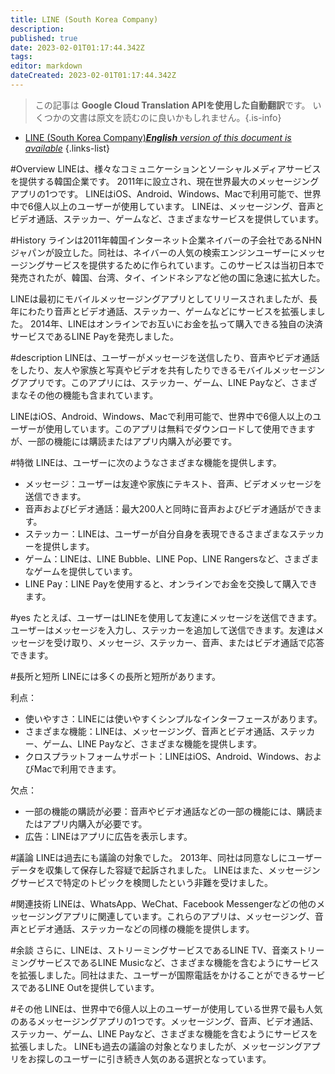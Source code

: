 ```yaml
---
title: LINE (South Korea Company)
description: 
published: true
date: 2023-02-01T01:17:44.342Z
tags: 
editor: markdown
dateCreated: 2023-02-01T01:17:44.342Z
---
```


> この記事は **Google Cloud Translation APIを使用した自動翻訳**です。
いくつかの文書は原文を読むのに良いかもしれません。{.is-info}

- [LINE (South Korea Company)***English** version of this document is available*](/en/Knowledge-base/Dictionary/line-south-korea-company)
{.links-list}


#Overview
LINEは、様々なコミュニケーションとソーシャルメディアサービスを提供する韓国企業です。 2011年に設立され、現在世界最大のメッセージングアプリの1つです。 LINEはiOS、Android、Windows、Macで利用可能で、世界中で6億人以上のユーザーが使用しています。 LINEは、メッセージング、音声とビデオ通話、ステッカー、ゲームなど、さまざまなサービスを提供しています。

#History
ラインは2011年韓国インターネット企業ネイバーの子会社であるNHNジャパンが設立した。同社は、ネイバーの人気の検索エンジンユーザーにメッセージングサービスを提供するために作られています。このサービスは当初日本で発売されたが、韓国、台湾、タイ、インドネシアなど他の国に急速に拡大した。

LINEは最初にモバイルメッセージングアプリとしてリリースされましたが、長年にわたり音声とビデオ通話、ステッカー、ゲームなどにサービスを拡張しました。 2014年、LINEはオンラインでお互いにお金を払って購入できる独自の決済サービスであるLINE Payを発売しました。

#description
LINEは、ユーザーがメッセージを送信したり、音声やビデオ通話をしたり、友人や家族と写真やビデオを共有したりできるモバイルメッセージングアプリです。このアプリには、ステッカー、ゲーム、LINE Payなど、さまざまなその他の機能も含まれています。

LINEはiOS、Android、Windows、Macで利用可能で、世界中で6億人以上のユーザーが使用しています。このアプリは無料でダウンロードして使用できますが、一部の機能には購読またはアプリ内購入が必要です。

#特徴
LINEは、ユーザーに次のようなさまざまな機能を提供します。

- メッセージ：ユーザーは友達や家族にテキスト、音声、ビデオメッセージを送信できます。
- 音声およびビデオ通話：最大200人と同時に音声およびビデオ通話ができます。
- ステッカー：LINEは、ユーザーが自分自身を表現できるさまざまなステッカーを提供します。
- ゲーム：LINEは、LINE Bubble、LINE Pop、LINE Rangersなど、さまざまなゲームを提供しています。
- LINE Pay：LINE Payを使用すると、オンラインでお金を交換して購入できます。

#yes
たとえば、ユーザーはLINEを使用して友達にメッセージを送信できます。ユーザーはメッセージを入力し、ステッカーを追加して送信できます。友達はメッセージを受け取り、メッセージ、ステッカー、音声、またはビデオ通話で応答できます。

#長所と短所
LINEには多くの長所と短所があります。

利点：
- 使いやすさ：LINEには使いやすくシンプルなインターフェースがあります。
- さまざまな機能：LINEは、メッセージング、音声とビデオ通話、ステッカー、ゲーム、LINE Payなど、さまざまな機能を提供します。
- クロスプラットフォームサポート：LINEはiOS、Android、Windows、およびMacで利用できます。

欠点：
- 一部の機能の購読が必要：音声やビデオ通話などの一部の機能には、購読またはアプリ内購入が必要です。
- 広告：LINEはアプリに広告を表示します。

#議論
LINEは過去にも議論の対象でした。 2013年、同社は同意なしにユーザーデータを収集して保存した容疑で起訴されました。 LINEはまた、メッセージングサービスで特定のトピックを検閲したという非難を受けました。

#関連技術
LINEは、WhatsApp、WeChat、Facebook Messengerなどの他のメッセージングアプリに関連しています。これらのアプリは、メッセージング、音声とビデオ通話、ステッカーなどの同様の機能を提供します。

#余談
さらに、LINEは、ストリーミングサービスであるLINE TV、音楽ストリーミングサービスであるLINE Musicなど、さまざまな機能を含むようにサービスを拡張しました。同社はまた、ユーザーが国際電話をかけることができるサービスであるLINE Outを提供しています。

#その他
LINEは、世界中で6億人以上のユーザーが使用している世界で最も人気のあるメッセージングアプリの1つです。メッセージング、音声、ビデオ通話、ステッカー、ゲーム、LINE Payなど、さまざまな機能を含むようにサービスを拡張しました。 LINEも過去の議論の対象となりましたが、メッセージングアプリをお探しのユーザーに引き続き人気のある選択となっています。